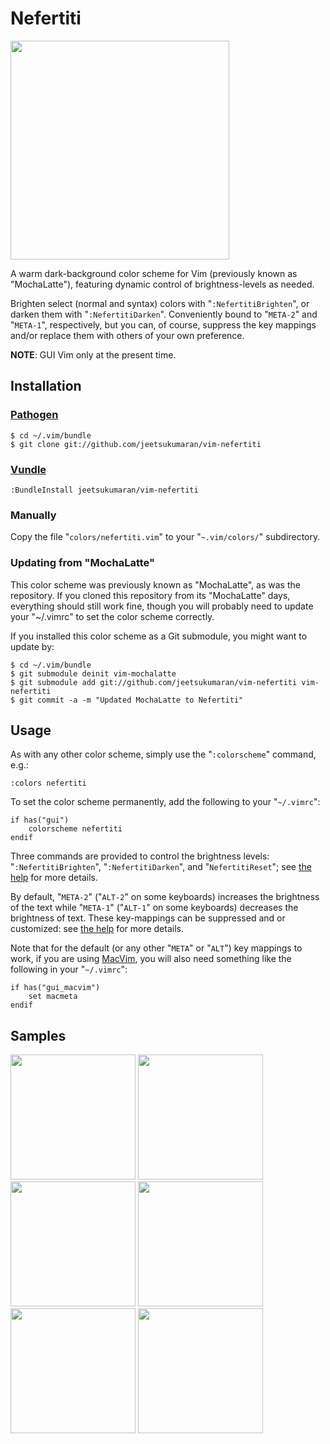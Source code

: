 # Nefertiti


<a href="http://jeetblogs.org/media/images/vim-nefertiti_1.png" target="_blank"><img src="http://jeetblogs.org/media/images/vim-nefertiti_1.png" width=350 /></a>

A warm dark-background color scheme for Vim (previously known as "MochaLatte"),
featuring dynamic control of brightness-levels as needed.

Brighten select (normal and syntax) colors with "`:NefertitiBrighten`", or
darken them with "`:NefertitiDarken`". Conveniently bound to "`META-2`" and
"`META-1`", respectively, but you can, of course, suppress the key mappings
and/or replace them with others of your own preference.

**NOTE**: GUI Vim only at the present time.

## Installation

### [Pathogen](https://github.com/tpope/vim-pathogen)

    $ cd ~/.vim/bundle
    $ git clone git://github.com/jeetsukumaran/vim-nefertiti

### [Vundle](https://github.com/gmarik/vundle.git)

    :BundleInstall jeetsukumaran/vim-nefertiti

### Manually

Copy the file "`colors/nefertiti.vim`" to your "`~.vim/colors/`"
subdirectory.

### Updating from "MochaLatte"

This color scheme was previously known as "MochaLatte", as was the repository. If you cloned this repository from its "MochaLatte" days, everything should still work fine, though you will probably need to update your "~/.vimrc" to set the color scheme correctly.

If you installed this color scheme as a Git submodule, you might want to update by:

    $ cd ~/.vim/bundle
    $ git submodule deinit vim-mochalatte
    $ git submodule add git://github.com/jeetsukumaran/vim-nefertiti vim-nefertiti
    $ git commit -a -m "Updated MochaLatte to Nefertiti"

## Usage

As with any other color scheme, simply use the "`:colorscheme`" command, e.g.:

    :colors nefertiti

To set the color scheme permanently, add the following to your "`~/.vimrc`":

    if has("gui")
        colorscheme nefertiti
    endif

Three commands are provided to control the brightness levels: "`:NefertitiBrighten`", "`:NefertitiDarken`", and "`NefertitiReset`"; see [the help](https://github.com/jeetsukumaran/vim-nefertiti/blob/master/doc/nefertiti.vim) for more details.

By default, "`META-2`" ("`ALT-2`" on some keyboards) increases the brightness of the text while "`META-1`" ("`ALT-1`" on some keyboards) decreases the brightness of text. These key-mappings can be suppressed and or customized: see [the help](https://github.com/jeetsukumaran/vim-nefertiti/blob/master/doc/nefertiti.vim) for more details.

Note that for the default (or any other "`META`" or "`ALT`") key mappings to
work, if you are using [MacVim](https://code.google.com/p/macvim/), you will
also need something like the following in your "`~/.vimrc`":

    if has("gui_macvim")
        set macmeta
    endif

## Samples

<a href="http://jeetblogs.org/media/images/vim-nefertiti_1.png" target="_blank"><img src="http://jeetblogs.org/media/images/vim-nefertiti_1.png" width=200 /></a>
<a href="http://jeetblogs.org/media/images/vim-nefertiti_2.png" target="_blank"><img src="http://jeetblogs.org/media/images/vim-nefertiti_2.png" width=200 /></a>
<a href="http://jeetblogs.org/media/images/vim-nefertiti_3.png" target="_blank"><img src="http://jeetblogs.org/media/images/vim-nefertiti_3.png" width=200 /></a>
<a href="http://jeetblogs.org/media/images/vim-nefertiti_4.png" target="_blank"><img src="http://jeetblogs.org/media/images/vim-nefertiti_4.png" width=200 /></a>
<a href="http://jeetblogs.org/media/images/vim-nefertiti_5.png" target="_blank"><img src="http://jeetblogs.org/media/images/vim-nefertiti_5.png" width=200 /></a>
<a href="http://jeetblogs.org/media/images/vim-nefertiti_6.png" target="_blank"><img src="http://jeetblogs.org/media/images/vim-nefertiti_6.png" width=200 /></a>
